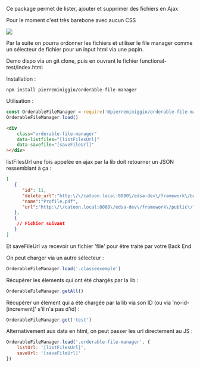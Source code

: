 Ce package permet de lister, ajouter et supprimer des fichiers en Ajax

Pour le moment c'est très barebone avec aucun CSS

<img src="https://miniggiodev.fr/packages/orderable-file-manager/barebone-html.png">

Par la suite on pourra ordonner les fichiers et utiliser le file manager comme un sélecteur de fichier pour un input html via une popin.

Demo dispo via un git clone, puis en ouvrant le fichier functional-test/index.html

Installation :
```
npm install pierreminiggio/orderable-file-manager
```

Utilisation : 
```javascript
const OrderableFileManager = require('@pierreminiggio/orderable-file-manager')
OrderableFileManager.load()
```

```html
<div
    class="orderable-file-manager" 
    data-listfiles="[listFilesUrl]"
    data-savefile="[saveFileUrl]"
></div>
```

listFilesUrl une fois appelée en ajax par la lib doit retourner un JSON ressemblant à ça :
```json
[ 
   { 
      "id": 11,
      "delete_url":"http:\/\/catoon.local:8080\/edsa-dev\/framework\/back\/produits\/ajax\/produit\/fichier\/11\/supprimer",
      "name":"Profile.pdf",
      "url":"http:\/\/catoon.local:8080\/edsa-dev\/framework\/public\/files\/ecom\/product\/3\/Profile.pdf"
   },
   {
   	// Fichier suivant
   }
]
```

Et saveFileUrl va recevoir un fichier 'file' pour être traité par votre Back End



On peut charger via un autre sélecteur :
```javascript
OrderableFileManager.load('.classeexemple')
```

Récupérer les élements qui ont été chargés par la lib :
```javascript
OrderableFileManager.getAll()
```

Récupérer un élement qui a été chargée par la lib via son ID (ou via 'no-id-[increment]' s'il n'a pas d'id) :
```javascript
OrderableFileManager.get('test')
```

Alternativement aux data en html, on peut passer les url directement au JS :
```javascript
OrderableFileManager.load('.orderable-file-manager', {
	listUrl: '[listFilesUrl]',
	saveUrl: '[saveFileUrl]'
})
```
